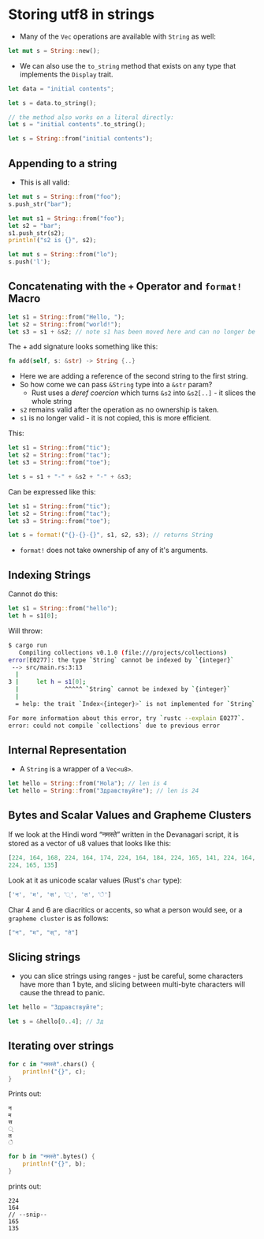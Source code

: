 # Storing utf8 in strings

- Many of the `Vec` operations are available with `String` as well:
```rust
let mut s = String::new();
```

- We can also use the `to_string` method that exists on any type that implements the `Display` trait.

```rust
let data = "initial contents";

let s = data.to_string();

// the method also works on a literal directly:
let s = "initial contents".to_string();

let s = String::from("initial contents");
```

## Appending to a string

- This is all valid:

```rust
let mut s = String::from("foo");
s.push_str("bar");
```

```rust
let mut s1 = String::from("foo");
let s2 = "bar";
s1.push_str(s2);
println!("s2 is {}", s2);

let mut s = String::from("lo");
s.push('l');
```

## Concatenating with the `+` Operator and `format!` Macro

```rust
let s1 = String::from("Hello, ");
let s2 = String::from("world!");
let s3 = s1 + &s2; // note s1 has been moved here and can no longer be used
```

The + add signature looks something like this:
```rust
fn add(self, s: &str) -> String {..}
```

- Here we are adding a reference of the second string to the first string.
- So how come we can pass `&String` type into a `&str` param?
  - Rust uses a *deref coercion* which turns `&s2` into `&s2[..]` - it slices the whole string
- `s2` remains valid after the operation as no ownership is taken.
- `s1` is no longer valid - it is not copied, this is more efficient.

This:
```rust
let s1 = String::from("tic");
let s2 = String::from("tac");
let s3 = String::from("toe");

let s = s1 + "-" + &s2 + "-" + &s3;
```
Can be expressed like this:
```rust
let s1 = String::from("tic");
let s2 = String::from("tac");
let s3 = String::from("toe");

let s = format!("{}-{}-{}", s1, s2, s3); // returns String
```
- `format!` does not take ownership of any of it's arguments.

## Indexing Strings

Cannot do this:
```rust
let s1 = String::from("hello");
let h = s1[0];
```

Will throw:
```bash
$ cargo run
   Compiling collections v0.1.0 (file:///projects/collections)
error[E0277]: the type `String` cannot be indexed by `{integer}`
 --> src/main.rs:3:13
  |
3 |     let h = s1[0];
  |             ^^^^^ `String` cannot be indexed by `{integer}`
  |
  = help: the trait `Index<{integer}>` is not implemented for `String`

For more information about this error, try `rustc --explain E0277`.
error: could not compile `collections` due to previous error
```

## Internal Representation

- A `String` is a wrapper of a `Vec<u8>`.
```rust
let hello = String::from("Hola"); // len is 4
let hello = String::from("Здравствуйте"); // len is 24
```

## Bytes and Scalar Values and Grapheme Clusters

If we look at the Hindi word “नमस्ते” written in the Devanagari script, it is stored as a vector of u8 values that looks like this:
```rust
[224, 164, 168, 224, 164, 174, 224, 164, 184, 224, 165, 141, 224, 164, 164,
224, 165, 135]
```
Look at it as unicode scalar values (Rust's `char` type):
```rust
['न', 'म', 'स', '्', 'त', 'े']
```
Char 4 and 6 are diacritics or accents, so what a person would see, or a `grapheme cluster` is as follows:
```rust
["न", "म", "स्", "ते"]
```

## Slicing strings

- you can slice strings using ranges - just be careful, some characters have more than 1 byte, and slicing between multi-byte characters will cause the thread to panic.

```rust
let hello = "Здравствуйте";

let s = &hello[0..4]; // Зд
```

## Iterating over strings

```rust
for c in "नमस्ते".chars() {
    println!("{}", c);
}
```

Prints out:
```
न
म
स
्
त
े
```

```rust
for b in "नमस्ते".bytes() {
    println!("{}", b);
}
```

prints out:
```
224
164
// --snip--
165
135
```

